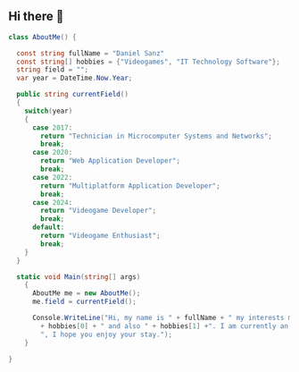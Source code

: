 ## Hi there 👋

<!--
**SirLeBug/SirLeBug** is a ✨ _special_ ✨ repository because its `README.md` (this file) appears on your GitHub profile.

Here are some ideas to get you started:

- 🔭 I’m currently working on ...
- 🌱 I’m currently learning ...
- 👯 I’m looking to collaborate on ...
- 🤔 I’m looking for help with ...
- 💬 Ask me about ...
- 📫 How to reach me: ...
- 😄 Pronouns: ...
- ⚡ Fun fact: ...
-->

```C#
class AboutMe() {

  const string fullName = "Daniel Sanz"
  const string[] hobbies = {"Videogames", "IT Technology Software"};
  string field = "";
  var year = DateTime.Now.Year;

  public string currentField()
  {
    switch(year) 
    {
      case 2017:
        return "Technician in Microcomputer Systems and Networks";
        break;
      case 2020:
        return "Web Application Developer";
        break;
      case 2022:
        return "Multiplatform Application Developer";
        break;
      case 2024:
        return "Videogame Developer";
        break;
      default:
        return "Videogame Enthusiast";
        break;
    }
  }

  static void Main(string[] args)
    {
      AboutMe me = new AboutMe();
      me.field = currentField();

      Console.WriteLine("Hi, my name is " + fullName + " my interests mostly consist of "
        + hobbies[0] + " and also " + hobbies[1] +". I am currently an emerging " + field +
        ", I hope you enjoy your stay.");
    }

}
```
